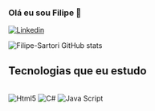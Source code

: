 ### Olá eu sou Filipe 👋

[![Linkedin](https://img.shields.io/badge/LinkedIn-0077B5?style=for-the-badge&logo=linkedin&logoColor=white
)](https://www.linkedin.com/in/filipe-alejandro-sartori-vieira-sabino-b00669100/)

![Filipe-Sartori GitHub stats](https://github-readme-stats.vercel.app/api?username=Filipe-Sartori&show_icons=true&theme=radical)

## Tecnologias que eu estudo
<div style="display: inline_block"><br/>
    <img aling="center" alt="Html5" src="https://img.shields.io/badge/HTML5-E34F26?style=for-the-badge&logo=html5&logoColor=white"/>
    <img aling="center" alt="C#" src="https://img.shields.io/badge/C%23-239120?style=for-the-badge&logo=c-sharp&logoColor=white"/>
    <img aling="center" alt="Java Script" src="https://img.shields.io/badge/JavaScript-F7DF1E?style=for-the-badge&logo=javascript&logoColor=black"/>  
  

</div>
